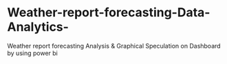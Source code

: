 # Weather-report-forecasting-Data-Analytics-
Weather report forecasting Analysis &amp; Graphical Speculation on Dashboard by using power bi 
